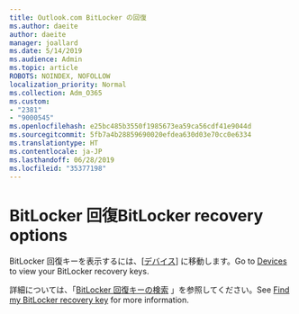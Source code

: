 ```yaml
---
title: Outlook.com BitLocker の回復
ms.author: daeite
author: daeite
manager: joallard
ms.date: 5/14/2019
ms.audience: Admin
ms.topic: article
ROBOTS: NOINDEX, NOFOLLOW
localization_priority: Normal
ms.collection: Adm_O365
ms.custom:
- "2381"
- "9000545"
ms.openlocfilehash: e25bc485b3550f1985673ea59ca56cdf41e9044d
ms.sourcegitcommit: 5fb7a4b28859690020efdea630d03e70cc0e6334
ms.translationtype: HT
ms.contentlocale: ja-JP
ms.lasthandoff: 06/28/2019
ms.locfileid: "35377198"
---
```

# <a name="bitlocker-recovery"></a><span data-ttu-id="52f84-102">BitLocker 回復</span><span class="sxs-lookup"><span data-stu-id="52f84-102">BitLocker recovery options</span></span>

<span data-ttu-id="52f84-103">BitLocker 回復キーを表示するには、[[デバイス](https://account.microsoft.com/devices/recoverykey)] に移動します。</span><span class="sxs-lookup"><span data-stu-id="52f84-103">Go to [Devices](https://account.microsoft.com/devices/recoverykey) to view your BitLocker recovery keys.</span></span>

<span data-ttu-id="52f84-104">詳細については、「[BitLocker 回復キーの検索](https://support.microsoft.com/help/4026181) 」を参照してください。</span><span class="sxs-lookup"><span data-stu-id="52f84-104">See [Find my BitLocker recovery key](https://support.microsoft.com/help/4026181) for more information.</span></span>
